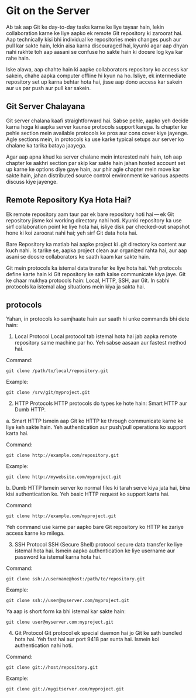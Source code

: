 # Git on the Server
Ab tak aap Git ke day-to-day tasks karne ke liye tayaar hain, lekin collaboration karne ke liye aapko ek remote Git repository ki zaroorat hai. Aap technically kisi bhi individual ke repositories mein changes push aur pull kar sakte hain, lekin aisa karna discouraged hai, kyunki agar aap dhyan nahi rakhte toh aap aasani se confuse ho sakte hain ki doosre log kya kar rahe hain.

Iske alawa, aap chahte hain ki aapke collaborators repository ko access kar sakein, chahe aapka computer offline hi kyun na ho. Isliye, ek intermediate repository set up karna behtar hota hai, jisse aap dono access kar sakein aur us par push aur pull kar sakein.

## Git Server Chalayana
Git server chalana kaafi straightforward hai. Sabse pehle, aapko yeh decide karna hoga ki aapka server kaunse protocols support karega. Is chapter ke pehle section mein available protocols ke pros aur cons cover kiye jayenge. Agle sections mein, in protocols ka use karke typical setups aur server ko chalane ka tarika bataya jaayega.

Agar aap apna khud ka server chalane mein interested nahi hain, toh aap chapter ke aakhri section par skip kar sakte hain jahan hosted account set up karne ke options diye gaye hain, aur phir agle chapter mein move kar sakte hain, jahan distributed source control environment ke various aspects discuss kiye jayenge.

##   Remote Repository Kya Hota Hai?
Ek remote repository aam taur par ek bare repository hoti hai — ek Git repository jisme koi working directory nahi hoti. Kyunki repository ka use sirf collaboration point ke liye hota hai, isliye disk par checked-out snapshot hone ki koi zaroorat nahi hai; yeh sirf Git data hota hai.

Bare Repository ka matlab hai aapke project ki .git directory ka content aur kuch nahi. Is tarike se, aapka project clean aur organized rahta hai, aur aap asani se doosre collaborators ke saath kaam kar sakte hain.

Git mein protocols ka istemal data transfer ke liye hota hai. Yeh protocols define karte hain ki Git repository ke sath kaise communicate kiya jaye. Git ke chaar mukhya protocols hain: Local, HTTP, SSH, aur Git. In sabhi protocols ka istemal alag situations mein kiya ja sakta hai.
## protocols
Yahan, in protocols ko samjhaate hain aur saath hi unke commands bhi dete hain:

1. Local Protocol
Local protocol tab istemal hota hai jab aapka remote repository same machine par ho. Yeh sabse aasaan aur fastest method hai.

Command:
```
git clone /path/to/local/repository.git
```
Example:

```
git clone /srv/git/myproject.git
```
2. HTTP Protocols
HTTP protocols do types ke hote hain: Smart HTTP aur Dumb HTTP.

a. Smart HTTP Ismein aap Git ko HTTP ke through communicate karne ke liye keh sakte hain. Yeh authentication aur push/pull operations ko support karta hai.

Command:
```
git clone http://example.com/repository.git
```
Example:
```
git clone http://mywebsite.com/myproject.git
```
b. Dumb HTTP Ismein server ko normal files ki tarah serve kiya jata hai, bina kisi authentication ke. Yeh basic HTTP request ko support karta hai.

Command:
```
git clone http://example.com/myproject.git
```
Yeh command use karne par aapko bare Git repository ko HTTP ke zariye access karne ko milega.

3. SSH Protocol
SSH (Secure Shell) protocol secure data transfer ke liye istemal hota hai. Ismein aapko authentication ke liye username aur password ka istemal karna hota hai.

Command:
```
git clone ssh://username@host:/path/to/repository.git
```
Example:
```
git clone ssh://user@myserver.com/myproject.git
```
Ya aap is short form ka bhi istemal kar sakte hain:
```
git clone user@myserver.com:myproject.git
```
4. Git Protocol
Git protocol ek special daemon hai jo Git ke sath bundled hota hai. Yeh fast hai aur port 9418 par sunta hai. Ismein koi authentication nahi hoti.

Command:
```
git clone git://host/repository.git
```
Example:
```
git clone git://mygitserver.com/myproject.git
```
